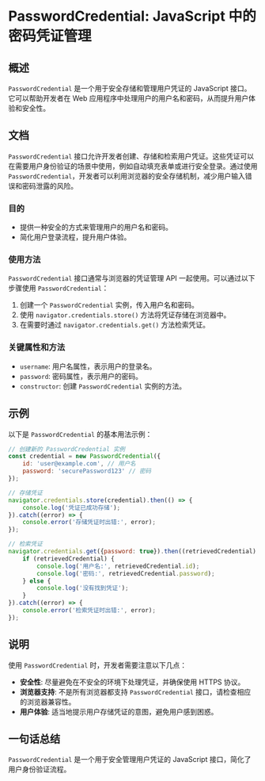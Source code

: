 <!--
Meta Description: # PasswordCredential: JavaScript 中的密码凭证管理 ## 概述 `PasswordCredential` 是一个用于安全存储和管理用户凭证的 JavaScript 接口。它可以帮助开发者在 Web 应用程序中处理用户的用户名和密码，从而提升用户体验和安全性。 ## 文...
Meta Keywords: passwordcredential, console, error, javascript, navigator
-->

# PasswordCredential: JavaScript 中的密码凭证管理

## 概述
`PasswordCredential` 是一个用于安全存储和管理用户凭证的 JavaScript 接口。它可以帮助开发者在 Web 应用程序中处理用户的用户名和密码，从而提升用户体验和安全性。

## 文档
`PasswordCredential` 接口允许开发者创建、存储和检索用户凭证。这些凭证可以在需要用户身份验证的场景中使用，例如自动填充表单或进行安全登录。通过使用 `PasswordCredential`，开发者可以利用浏览器的安全存储机制，减少用户输入错误和密码泄露的风险。

### 目的
- 提供一种安全的方式来管理用户的用户名和密码。
- 简化用户登录流程，提升用户体验。

### 使用方法
`PasswordCredential` 接口通常与浏览器的凭证管理 API 一起使用。可以通过以下步骤使用 `PasswordCredential`：

1. 创建一个 `PasswordCredential` 实例，传入用户名和密码。
2. 使用 `navigator.credentials.store()` 方法将凭证存储在浏览器中。
3. 在需要时通过 `navigator.credentials.get()` 方法检索凭证。

### 关键属性和方法
- `username`: 用户名属性，表示用户的登录名。
- `password`: 密码属性，表示用户的密码。
- `constructor`: 创建 `PasswordCredential` 实例的方法。

## 示例
以下是 `PasswordCredential` 的基本用法示例：

```javascript
// 创建新的 PasswordCredential 实例
const credential = new PasswordCredential({
    id: 'user@example.com', // 用户名
    password: 'securePassword123' // 密码
});

// 存储凭证
navigator.credentials.store(credential).then(() => {
    console.log('凭证已成功存储');
}).catch((error) => {
    console.error('存储凭证时出错:', error);
});

// 检索凭证
navigator.credentials.get({password: true}).then((retrievedCredential) => {
    if (retrievedCredential) {
        console.log('用户名:', retrievedCredential.id);
        console.log('密码:', retrievedCredential.password);
    } else {
        console.log('没有找到凭证');
    }
}).catch((error) => {
    console.error('检索凭证时出错:', error);
});
```

## 说明
使用 `PasswordCredential` 时，开发者需要注意以下几点：
- **安全性**: 尽量避免在不安全的环境下处理凭证，并确保使用 HTTPS 协议。
- **浏览器支持**: 不是所有浏览器都支持 `PasswordCredential` 接口，请检查相应的浏览器兼容性。
- **用户体验**: 适当地提示用户存储凭证的意图，避免用户感到困惑。

## 一句话总结
`PasswordCredential` 是一个用于安全管理用户凭证的 JavaScript 接口，简化了用户身份验证流程。